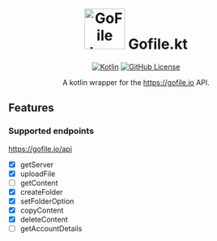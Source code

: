 <h1 align="center">
  <img src="https://gofile.io/dist/img/logo-small.png" alt="GoFile logo" width="80rem" />
  Gofile.kt
</h1>

<span align="center">

[![Kotlin](https://img.shields.io/badge/kotlin-1.7.10-blue.svg?logo=kotlin)](http://kotlinlang.org)
[![GitHub License](https://img.shields.io/badge/license-Apache%20License%202.0-blue.svg?style=flat)](http://www.apache.org/licenses/LICENSE-2.0)

A kotlin wrapper for the https://gofile.io API.

</span>

## Features

### Supported endpoints

https://gofile.io/api

- [x] getServer
- [x] uploadFile
- [ ] getContent
- [x] createFolder
- [x] setFolderOption
- [x] copyContent
- [x] deleteContent
- [ ] getAccountDetails
